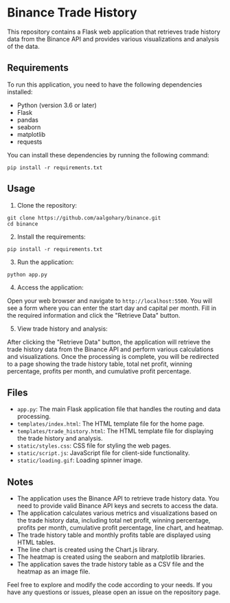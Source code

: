 # Binance Trade History

This repository contains a Flask web application that retrieves trade history data from the Binance API and provides various visualizations and analysis of the data.

## Requirements

To run this application, you need to have the following dependencies installed:

- Python (version 3.6 or later)
- Flask
- pandas
- seaborn
- matplotlib
- requests

You can install these dependencies by running the following command:

```
pip install -r requirements.txt
```

## Usage

1. Clone the repository:

```
git clone https://github.com/aalgohary/binance.git
cd binance
```

2. Install the requirements:

```
pip install -r requirements.txt
```

3. Run the application:

```
python app.py
```

4. Access the application:

Open your web browser and navigate to `http://localhost:5500`. You will see a form where you can enter the start day and capital per month. Fill in the required information and click the "Retrieve Data" button.

5. View trade history and analysis:

After clicking the "Retrieve Data" button, the application will retrieve the trade history data from the Binance API and perform various calculations and visualizations. Once the processing is complete, you will be redirected to a page showing the trade history table, total net profit, winning percentage, profits per month, and cumulative profit percentage.

## Files

- `app.py`: The main Flask application file that handles the routing and data processing.
- `templates/index.html`: The HTML template file for the home page.
- `templates/trade_history.html`: The HTML template file for displaying the trade history and analysis.
- `static/styles.css`: CSS file for styling the web pages.
- `static/script.js`: JavaScript file for client-side functionality.
- `static/loading.gif`: Loading spinner image.

## Notes

- The application uses the Binance API to retrieve trade history data. You need to provide valid Binance API keys and secrets to access the data.
- The application calculates various metrics and visualizations based on the trade history data, including total net profit, winning percentage, profits per month, cumulative profit percentage, line chart, and heatmap.
- The trade history table and monthly profits table are displayed using HTML tables.
- The line chart is created using the Chart.js library.
- The heatmap is created using the seaborn and matplotlib libraries.
- The application saves the trade history table as a CSV file and the heatmap as an image file.

Feel free to explore and modify the code according to your needs. If you have any questions or issues, please open an issue on the repository page.

